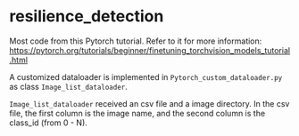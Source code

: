 # resilience_detection

Most code from this Pytorch tutorial. Refer to it for more information:
https://pytorch.org/tutorials/beginner/finetuning_torchvision_models_tutorial.html

A customized dataloader is implemented in `Pytorch_custom_dataloader.py` as class `Image_list_dataloader`.

`Image_list_dataloader` received an csv file and a image directory. In the csv file, the first column is the image name, and the second column is the class_id (from 0 - N).
